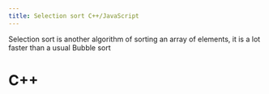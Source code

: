 ```yaml
---
title: Selection sort C++/JavaScript
---
```

Selection sort is another algorithm of sorting an array of elements, it is a lot faster than a usual Bubble sort
# C++